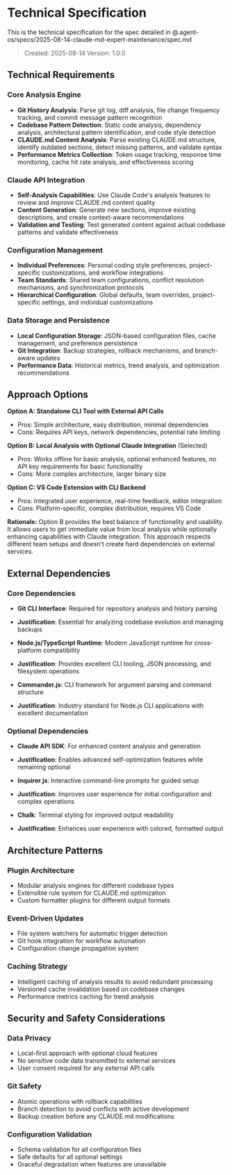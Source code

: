 # Technical Specification

This is the technical specification for the spec detailed in @.agent-os/specs/2025-08-14-claude-md-expert-maintenance/spec.md

> Created: 2025-08-14
> Version: 1.0.0

## Technical Requirements

### Core Analysis Engine

- **Git History Analysis**: Parse git log, diff analysis, file change frequency tracking, and commit message pattern recognition
- **Codebase Pattern Detection**: Static code analysis, dependency analysis, architectural pattern identification, and code style detection
- **CLAUDE.md Content Analysis**: Parse existing CLAUDE.md structure, identify outdated sections, detect missing patterns, and validate syntax
- **Performance Metrics Collection**: Token usage tracking, response time monitoring, cache hit rate analysis, and effectiveness scoring

### Claude API Integration

- **Self-Analysis Capabilities**: Use Claude Code's analysis features to review and improve CLAUDE.md content quality
- **Content Generation**: Generate new sections, improve existing descriptions, and create context-aware recommendations
- **Validation and Testing**: Test generated content against actual codebase patterns and validate effectiveness

### Configuration Management

- **Individual Preferences**: Personal coding style preferences, project-specific customizations, and workflow integrations
- **Team Standards**: Shared team configurations, conflict resolution mechanisms, and synchronization protocols
- **Hierarchical Configuration**: Global defaults, team overrides, project-specific settings, and individual customizations

### Data Storage and Persistence

- **Local Configuration Storage**: JSON-based configuration files, cache management, and preference persistence
- **Git Integration**: Backup strategies, rollback mechanisms, and branch-aware updates
- **Performance Data**: Historical metrics, trend analysis, and optimization recommendations

## Approach Options

**Option A: Standalone CLI Tool with External API Calls**

- Pros: Simple architecture, easy distribution, minimal dependencies
- Cons: Requires API keys, network dependencies, potential rate limiting

**Option B: Local Analysis with Optional Claude Integration** (Selected)

- Pros: Works offline for basic analysis, optional enhanced features, no API key requirements for basic functionality
- Cons: More complex architecture, larger binary size

**Option C: VS Code Extension with CLI Backend**

- Pros: Integrated user experience, real-time feedback, editor integration
- Cons: Platform-specific, complex distribution, requires VS Code

**Rationale:** Option B provides the best balance of functionality and usability. It allows users to get immediate value from local analysis while optionally enhancing capabilities with Claude integration. This approach respects different team setups and doesn't create hard dependencies on external services.

## External Dependencies

### Core Dependencies

- **Git CLI Interface**: Required for repository analysis and history parsing
- **Justification**: Essential for analyzing codebase evolution and managing backups

- **Node.js/TypeScript Runtime**: Modern JavaScript runtime for cross-platform compatibility
- **Justification**: Provides excellent CLI tooling, JSON processing, and filesystem operations

- **Commander.js**: CLI framework for argument parsing and command structure
- **Justification**: Industry standard for Node.js CLI applications with excellent documentation

### Optional Dependencies

- **Claude API SDK**: For enhanced content analysis and generation
- **Justification**: Enables advanced self-optimization features while remaining optional

- **Inquirer.js**: Interactive command-line prompts for guided setup
- **Justification**: Improves user experience for initial configuration and complex operations

- **Chalk**: Terminal styling for improved output readability
- **Justification**: Enhances user experience with colored, formatted output

## Architecture Patterns

### Plugin Architecture

- Modular analysis engines for different codebase types
- Extensible rule system for CLAUDE.md optimization
- Custom formatter plugins for different output formats

### Event-Driven Updates

- File system watchers for automatic trigger detection
- Git hook integration for workflow automation
- Configuration change propagation system

### Caching Strategy

- Intelligent caching of analysis results to avoid redundant processing
- Versioned cache invalidation based on codebase changes
- Performance metrics caching for trend analysis

## Security and Safety Considerations

### Data Privacy

- Local-first approach with optional cloud features
- No sensitive code data transmitted to external services
- User consent required for any external API calls

### Git Safety

- Atomic operations with rollback capabilities
- Branch detection to avoid conflicts with active development
- Backup creation before any CLAUDE.md modifications

### Configuration Validation

- Schema validation for all configuration files
- Safe defaults for all optional settings
- Graceful degradation when features are unavailable
